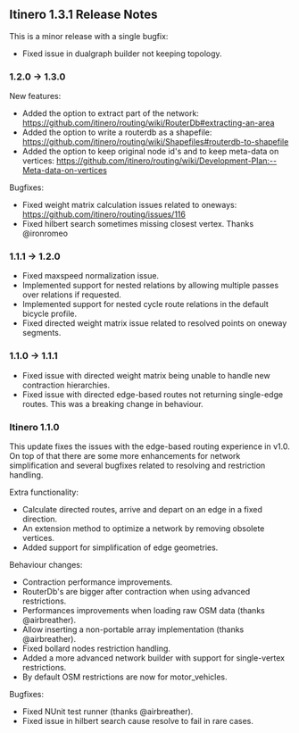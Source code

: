 Itinero 1.3.1 Release Notes
---------------------------

This is a minor release with a single bugfix:

- Fixed issue in dualgraph builder not keeping topology.

### 1.2.0 -> 1.3.0

New features:

- Added the option to extract part of the network: https://github.com/itinero/routing/wiki/RouterDb#extracting-an-area
- Added the option to write a routerdb as a shapefile: https://github.com/itinero/routing/wiki/Shapefiles#routerdb-to-shapefile
- Added the option to keep original node id's and to keep meta-data on vertices: https://github.com/itinero/routing/wiki/Development-Plan:--Meta-data-on-vertices

Bugfixes:

- Fixed weight matrix calculation issues related to oneways: https://github.com/itinero/routing/issues/116
- Fixed hilbert search sometimes missing closest vertex. Thanks @ironromeo

### 1.1.1 -> 1.2.0

- Fixed maxspeed normalization issue.
- Implemented support for nested relations by allowing multiple passes over relations if requested.
- Implemented support for nested cycle route relations in the default bicycle profile.
- Fixed directed weight matrix issue related to resolved points on oneway segments.

### 1.1.0 -> 1.1.1

- Fixed issue with directed weight matrix being unable to handle new contraction hierarchies.
- Fixed issue with directed edge-based routes not returning single-edge routes. This was a breaking change in behaviour.

### Itinero 1.1.0

This update fixes the issues with the edge-based routing experience in v1.0. On top of that there are some more enhancements for network simplification and several bugfixes related to resolving and restriction handling.

Extra functionality:

- Calculate directed routes, arrive and depart on an edge in a fixed direction.
- An extension method to optimize a network by removing obsolete vertices.
- Added support for simplification of edge geometries.

Behaviour changes:

- Contraction performance improvements.
- RouterDb's are bigger after contraction when using advanced restrictions.
- Performances improvements when loading raw OSM data (thanks @airbreather).
- Allow inserting a non-portable array implementation (thanks @airbreather).
- Fixed bollard nodes restriction handling.
- Added a more advanced network builder with support for single-vertex restrictions.
- By default OSM restrictions are now for motor_vehicles.

Bugfixes:

- Fixed NUnit test runner (thanks @airbreather).
- Fixed issue in hilbert search cause resolve to fail in rare cases.
